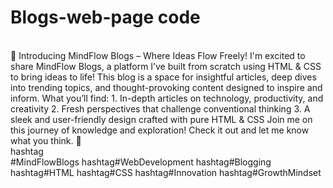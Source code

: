 # Blogs-web-page code
<br>
🚀 Introducing MindFlow Blogs – Where Ideas Flow Freely! 
I'm excited to share MindFlow Blogs, a platform I’ve built from scratch using HTML & CSS to bring ideas to life! This blog is a space for insightful articles, deep dives into trending topics, and thought-provoking content designed to inspire and inform.
 What you’ll find:
1. In-depth articles on technology, productivity, and creativity
2. Fresh perspectives that challenge conventional thinking
3. A sleek and user-friendly design crafted with pure HTML & CSS
Join me on this journey of knowledge and exploration! Check it out and let me know what you think. 🚀
<br>
hashtag
<br>
#MindFlowBlogs hashtag#WebDevelopment hashtag#Blogging hashtag#HTML hashtag#CSS hashtag#Innovation hashtag#GrowthMindset

